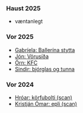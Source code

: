 ### Haust 2025
- væntanlegt

### Vor 2025
- [Gabríela: Ballerína stytta](https://gunnarthorunnarson.github.io/FORR3FV05EU/AR/Gabriela/index.html)
- [Jón: Vörusíða](https://gunnarthorunnarson.github.io/FORR3FV05EU/AR/Jon/index.html)
- [Örn: KFC](https://gunnarthorunnarson.github.io/FORR3FV05EU/AR/Orn/index.html)
- [Sindir: bjórglas og tunna](https://gunnarthorunnarson.github.io/FORR3FV05EU/AR/Sindri/index.html)
    
### Vor 2024
- [Hróar: körfubolti (scan)](https://hroihrolfs.github.io/vidmotsforr_2024/) 
- [Kristján Ómar: epli (scan)](https://kristjanomar.github.io/docs/)

<!--
### Haust 2023 
- [Valdas: sólblóm](https://valdaska21.github.io/FORR3FV05EU---Verkefni-3---Valdas/)
- [Héðinn: kúla](https://hedinn1.github.io/forr3v3/ ) og [github](https://github.com/hedinn1/forr3v3)
- [Kristofer: Bíll](https://kr1stof3r.github.io/Vidmotsforritun/Verkefni3/index.html) og [github](https://github.com/Kr1stof3r/Kr1stof3r.github.io/tree/main/Vidmotsforritun/Verkefni3)
- [Björn Þór: github](https://github.com/bjornthor21/verk3-vidmot) _gltf loader, anchor, hit-test og skuggar í aframe_
-->

